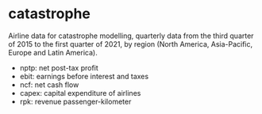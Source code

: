 # catastrophe

Airline data for catastrophe modelling, quarterly data from the third quarter of 2015 to the first quarter of 2021, by region (North America, Asia-Pacific, Europe and Latin America).

- nptp:	net post-tax profit
- ebit:	earnings before interest and taxes
- ncf:	net cash flow
- capex:	capital expenditure of airlines 
- rpk:	revenue passenger-kilometer
